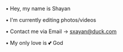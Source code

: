 • Hey, my name is Shayan

• I'm currently editing photos/videos

• Contact me via Email → sxayan@duck.com

• My only love is 💕 God

<!---
sxayan69/sxayan69 is a ✨ special ✨ repository because its `README.md` (this file) appears on your GitHub profile.
You can click the Preview link to take a look at your changes.
--->
